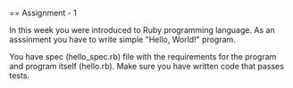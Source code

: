 == Assignment - 1

In this week you were introduced to Ruby programming language.
As an asssinment you have to write simple "Hello, World!" program.

You have spec (hello_spec.rb) file with the requirements for the program and program itself (hello.rb).
Make sure you have written code that passes tests.
